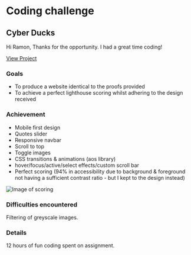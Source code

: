 # Coding challenge

## Cyber Ducks

Hi Ramon,
Thanks for the opportunity.
I had a great time coding!

[View Project](https://kcode100.github.io/Cyber-Ducks-Front-End-Assignment/)

### Goals

- To produce a website identical to the proofs provided
- To achieve a perfect lighthouse scoring whilst adhering to the design received

### Achievement

- Mobile first design
- Quotes slider
- Responsive navbar
- Scroll to top
- Toggle images
- CSS transitions & animations (aos library)
- hover/focus/active/select effects/custom scroll bar
- Perfect scoring (94% in accessibility due to background & foreground not having a sufficient contrast ratio - but I kept to the design instead)

![Image of scoring](https://kcode100.github.io/Cyber-Ducks-Front-End-Assignment/images/scoring.jpg)

### Difficulties encountered

Filtering of greyscale images.

### Details

12 hours of fun coding spent on assignment.
